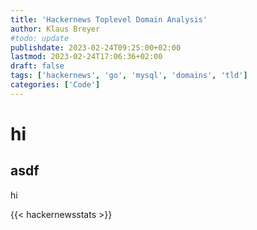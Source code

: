```yaml
---
title: 'Hackernews Toplevel Domain Analysis'
author: Klaus Breyer
#todo: update
publishdate: 2023-02-24T09:25:00+02:00
lastmod: 2023-02-24T17:06:36+02:00
draft: false
tags: ['hackernews', 'go', 'mysql', 'domains', 'tld']
categories: ['Code']
---
```


# hi

## asdf


hi

{{< hackernewsstats >}}
